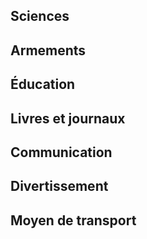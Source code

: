 ## Sciences
## Armements
## Éducation
## Livres et journaux
## Communication
## Divertissement
## Moyen de transport
